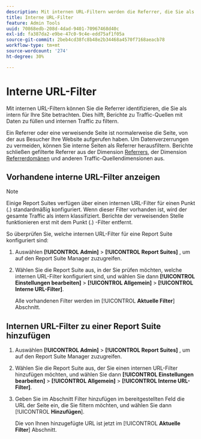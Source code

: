 ```yaml
---
description: Mit internen URL-Filtern werden die Referrer, die Sie als seitenintern betrachten, gekennzeichnet. Dies hilft, Berichte zu Traffic-Quellen mit Daten zu füllen und internen Traffic zu filtern.
title: Interne URL-Filter
feature: Admin Tools
uuid: 70868edb-208d-4dad-9401-70967468d40c
exl-id: fa387da2-e9be-47c0-9c4e-edd75af1f05a
source-git-commit: 2beb4cd38fc8b48e2b34468a4570f7168aeacb78
workflow-type: tm+mt
source-wordcount: '274'
ht-degree: 30%

---
```



# Interne URL-Filter

Mit internen URL-Filtern können Sie die Referrer identifizieren, die Sie als intern für Ihre Site betrachten. Dies hilft, Berichte zu Traffic-Quellen mit Daten zu füllen und internen Traffic zu filtern.

Ein Referrer oder eine verweisende Seite ist normalerweise die Seite, von der aus Besucher Ihre Website aufgerufen haben. Um Datenverzerrungen zu vermeiden, können Sie interne Seiten als Referrer herausfiltern. Berichte schließen gefilterte Referrer aus   der Dimension [Referrers](/help/components/dimensions/referrer.md), der Dimension [Referrerdomänen](/help/components/dimensions/referring-domain.md) und anderen Traffic-Quellendimensionen aus.

## Vorhandene interne URL-Filter anzeigen

>[!NOTE]
>
>Einige Report Suites verfügen über einen internen URL-Filter für einen Punkt (.) standardmäßig konfiguriert. Wenn dieser Filter vorhanden ist, wird der gesamte Traffic als intern klassifiziert. Berichte der verweisenden Stelle funktionieren erst mit dem Punkt (.) -Filter entfernt.

So überprüfen Sie, welche internen URL-Filter für eine Report Suite konfiguriert sind: <!-- I don't see the period in my instance? Is the following information valid? "To avoid this, remove the rule listing a period (.) as a filter, and add your own site. The reason why a period is the default internal URL filter is to allow data to be collected in the Pages report. If hits do not match internal URL filters, all pages come up as Other. A period is always somewhere in the URL, which guarantees the Pages report is populated.")-->

1. Auswählen **[!UICONTROL Admin]** > **[!UICONTROL Report Suites]** , um auf den Report Suite Manager zuzugreifen.

1. Wählen Sie die Report Suite aus, in der Sie prüfen möchten, welche internen URL-Filter konfiguriert sind, und wählen Sie dann **[!UICONTROL Einstellungen bearbeiten]** > **[!UICONTROL Allgemein]** > **[!UICONTROL Interne URL-Filter]**.

   Alle vorhandenen Filter werden im [!UICONTROL **Aktuelle Filter**] Abschnitt.

## Internen URL-Filter zu einer Report Suite hinzufügen

1. Auswählen **[!UICONTROL Admin]** > **[!UICONTROL Report Suites]** , um auf den Report Suite Manager zuzugreifen.

1. Wählen Sie die Report Suite aus, der Sie einen internen URL-Filter hinzufügen möchten, und wählen Sie dann **[!UICONTROL Einstellungen bearbeiten]** > **[!UICONTROL Allgemein]** > **[!UICONTROL Interne URL-Filter]**.

1. Geben Sie im Abschnitt Filter hinzufügen im bereitgestellten Feld die URL der Seite ein, die Sie filtern möchten, und wählen Sie dann [!UICONTROL **Hinzufügen**].

   Die von Ihnen hinzugefügte URL ist jetzt im [!UICONTROL **Aktuelle Filter**] Abschnitt.
